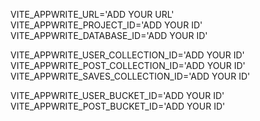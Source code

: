VITE_APPWRITE_URL='ADD YOUR URL'
VITE_APPWRITE_PROJECT_ID='ADD YOUR ID'
VITE_APPWRITE_DATABASE_ID='ADD YOUR ID'

VITE_APPWRITE_USER_COLLECTION_ID='ADD YOUR ID'
VITE_APPWRITE_POST_COLLECTION_ID='ADD YOUR ID'
VITE_APPWRITE_SAVES_COLLECTION_ID='ADD YOUR ID'

VITE_APPWRITE_USER_BUCKET_ID='ADD YOUR ID'
VITE_APPWRITE_POST_BUCKET_ID='ADD YOUR ID'
